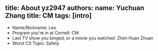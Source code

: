 title: About yz2947
authors:
  name: Yuchuan Zhang
  title: CM
tags: [intro]
---

- Name/Nickname: Leo
- Program you're in at Cornell: CM
- Last TV show you binged, or a movie you watched: Zhen Huan Zhuan
- Worst CS Topic: Safety
